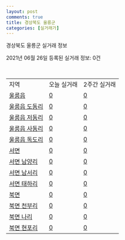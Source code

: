 ```yaml
---
layout: post
comments: true
title: 경상북도 울릉군
categories: [실거래가]
---
```


경상북도 울릉군 실거래 정보

2021년 06월 26일 등록된 실거래 정보: 0건

<script type="text/javascript">
  google.charts.load('current', {'packages':['corechart']});
  google.charts.setOnLoadCallback(drawChart);

  function drawChart() {
    var data = google.visualization.arrayToDataTable([['거래일', '매매', '전월세', '전매']]);

    var options = {
      title: '최근 유형별 거래량 추이',
      legend: { position: 'bottom' }
    };

    var chart = new google.visualization.LineChart(document.getElementById('columnchart_material'));
    chart.draw(data, (options));
  }
</script>

<div id="columnchart_material" style="width: 450px; margin-left: -35px"></div>
<br>
<table class="sortable">
  <tr>
    <td>지역</td>
    <td>오늘 실거래</td>
    <td>2주간 실거래</td>
  </tr>

  
  <tr class="item">
    <td><a href="4794025000.html">울릉읍</a></td>
    <td><a href="4794025000.html">0</a></td>
    <td><a href="4794025000.html">0</a></td>
  </tr>
    

  <tr class="item">
    <td><a href="4794025024.html">울릉읍 도동리</a></td>
    <td><a href="4794025024.html">0</a></td>
    <td><a href="4794025024.html">0</a></td>
  </tr>
    

  <tr class="item">
    <td><a href="4794025025.html">울릉읍 저동리</a></td>
    <td><a href="4794025025.html">0</a></td>
    <td><a href="4794025025.html">0</a></td>
  </tr>
    

  <tr class="item">
    <td><a href="4794025026.html">울릉읍 사동리</a></td>
    <td><a href="4794025026.html">0</a></td>
    <td><a href="4794025026.html">0</a></td>
  </tr>
    

  <tr class="item">
    <td><a href="4794025027.html">울릉읍 독도리</a></td>
    <td><a href="4794025027.html">0</a></td>
    <td><a href="4794025027.html">0</a></td>
  </tr>
    

  <tr class="item">
    <td><a href="4794031000.html">서면</a></td>
    <td><a href="4794031000.html">0</a></td>
    <td><a href="4794031000.html">0</a></td>
  </tr>
    

  <tr class="item">
    <td><a href="4794031024.html">서면 남양리</a></td>
    <td><a href="4794031024.html">0</a></td>
    <td><a href="4794031024.html">0</a></td>
  </tr>
    

  <tr class="item">
    <td><a href="4794031025.html">서면 남서리</a></td>
    <td><a href="4794031025.html">0</a></td>
    <td><a href="4794031025.html">0</a></td>
  </tr>
    

  <tr class="item">
    <td><a href="4794031026.html">서면 태하리</a></td>
    <td><a href="4794031026.html">0</a></td>
    <td><a href="4794031026.html">0</a></td>
  </tr>
    

  <tr class="item">
    <td><a href="4794032000.html">북면</a></td>
    <td><a href="4794032000.html">0</a></td>
    <td><a href="4794032000.html">0</a></td>
  </tr>
    

  <tr class="item">
    <td><a href="4794032024.html">북면 천부리</a></td>
    <td><a href="4794032024.html">0</a></td>
    <td><a href="4794032024.html">0</a></td>
  </tr>
    

  <tr class="item">
    <td><a href="4794032025.html">북면 나리</a></td>
    <td><a href="4794032025.html">0</a></td>
    <td><a href="4794032025.html">0</a></td>
  </tr>
    

  <tr class="item">
    <td><a href="4794032026.html">북면 현포리</a></td>
    <td><a href="4794032026.html">0</a></td>
    <td><a href="4794032026.html">0</a></td>
  </tr>
    


</table>


    